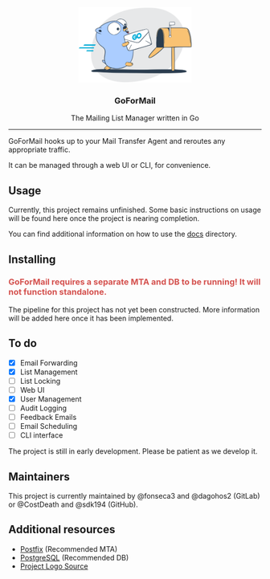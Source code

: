 <p align="center">
  <img alt="golangci-lint logo" src="docs/res/gfm.png" height="150" />
  <h3 align="center">GoForMail</h3>
  <p align="center">The Mailing List Manager written in Go</p>
</p>

---

GoForMail hooks up to your Mail Transfer Agent and reroutes any appropriate traffic.

It can be managed through a web UI or CLI, for convenience.

## Usage

Currently, this project remains unfinished. Some basic instructions on usage will be found here once the project is
nearing completion.

You can find additional information on how to use the [docs](docs) directory.

## Installing

<h3 style="color:#d4514e">GoForMail requires a separate MTA and DB to be running! It will not function standalone.</h3>

The pipeline for this project has not yet been constructed. More information will be added here once it has been
implemented.

## To do

- [X] Email Forwarding
- [X] List Management
- [ ] List Locking
- [ ] Web UI
- [X] User Management
- [ ] Audit Logging
- [ ] Feedback Emails
- [ ] Email Scheduling
- [ ] CLI interface

The project is still in early development. Please be patient as we develop it.

## Maintainers

This project is currently maintained by @fonseca3 and @dagohos2 (GitLab) or @CostDeath and @sdk194 (GitHub).

## Additional resources

- [Postfix](https://www.postfix.org/download.html) (Recommended MTA)
- [PostgreSQL](https://www.postgresql.org/download/) (Recommended DB)
- [Project Logo Source](https://mailtrap.io/blog/golang-send-email/)

